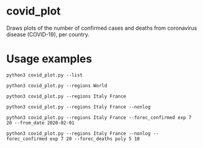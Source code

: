# covid_plot
Draws plots of the number of confirmed cases and deaths from coronavirus disease (COVID-19), per country.

# Usage examples
```python3 covid_plot.py --list```

```python3 covid_plot.py --regions World```

```python3 covid_plot.py --regions Italy France```

```python3 covid_plot.py --regions Italy France --nonlog```

```python3 covid_plot.py --regions Italy France --forec_confirmed exp 7 20 --from_date 2020-02-01```

```python3 covid_plot.py --regions Italy France --nonlog --forec_confirmed exp 7 20 --forec_deaths poly 5 10```